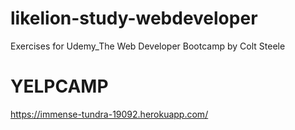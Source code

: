 # likelion-study-webdeveloper
Exercises for Udemy_The Web Developer Bootcamp by Colt Steele

# YELPCAMP
https://immense-tundra-19092.herokuapp.com/
